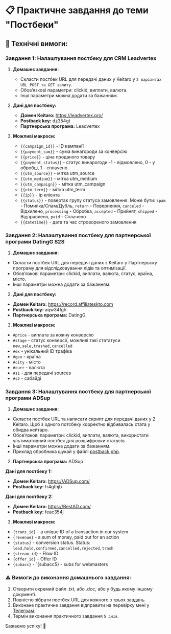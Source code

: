 # 📋 Практичне завдання до теми "Постбеки"

## 🔧 Технічні вимоги:

### Завдання 1: Налаштування постбеку для CRM Leadvertex

1. **Домашнє завдання:**
   - Скласти постбек URL для передачі даних у Keitaro у `2 варіантах URL POST та GET запиту`.
   - Обов’язкові параметри: clickid, виплати, валюта.
   - Інші параметри можна додати за бажанням.

2. **Дані для постбеку:**
   - **Домен Keitaro:** https://leadvertex.pro/
   - **Postback key:** dz354gt
   - **Партнерська програма:** Leadvertex

3. **Можливі макроси:**
   - `{{campaign_id}}` - ID кампанії
   - `{{payment_sum}}` - сума винагороди за конверсію
   - `{{price}}` - ціна проданого товару
   - `{{payment_status}}` - статус винарогоди -1 - відмовлено, 0 - у обробці, 1 - сплачено
   - `{{utm_source}}` - мітка utm_source
   - `{{utm_medium}}` - мітка utm_medium
   - `{{utm_campaign}}` - мітка utm_campaign
   - `{{utm_term}}` - мітка utm_term
   - `{{ip}}` - ip клієнта
   - `{{status}}` - повертає групу статуса замовлення. Може бути: `spam` - Помилка/Спам/Дубль, `return` - Повернення, `canceled` - Відхилено, `processing` - Обробка, `accepted` - Прийнят, `shipped` - Відправлено, `paid` - Сплачено
   - `{{datetime}}` - дата та час стровореного замовлення
   

### Завдання 2: Налаштування постбеку для партнерської програми DatingG S2S

1. **Домашнє завдання:**
- Скласти постбек URL для передачі даних з Keitaro у Партнерьску програму для відслідковування лідів та оптимізації.
- Обов’язкові параметри: clickid, виплати, валюта, статус, країна, місто.
- Інші параметри можна додати за бажанням.

2. **Дані для постбеку:**
- **Домен Keitaro:** https://record.affiliateskto.com
- **Postback key:** aqw34fgh
- **Партнерська програма:** DatingG

3. **Можливі макроси:**
- `#price` - виплата за кожну конверсію
- `#stage` - статус конверсії, можливі такі стататуси `new,sale,trashed,cancelled`
- `#ex` - унікальний ID трафіка
- `#geo` - країна
- `#city` - місто
- `#curr` - валюта
- `#s1` - для передачі sources
- `#s2` - сабайді

### Завдання 3: Налаштування постбеку для партнерської програми ADSup

1. **Домашнє завдання:**
- Скласти постбек URL та написати скрипт для передачі даних у 2 Keitaro. Щоб з одного потсбеку корректно відбивалась стата у обидва кейтаро.
- Обов’язкові параметри: clickid, виплати, валюта, використати ультимативний постбек для розшифровки статусів.
- Інші параметри можна додати за бажанням.
- Приклад обробника шукай у файлі [postback.php](https://github.com/ElonaA/practice-postback/blob/main/postback.php).

2. **Партнерська програма:** ADSup


**Дані для постбеку 1:**
- **Домен Keitaro:** https://ADSup.com/
- **Postback key:** fr4gthjb

**Дані для постбеку 2:**
- **Домен Keitaro:** https://BestAD.com/
- **Postback key:** feac354j


3. **Можливі макроси:**
- `{trans_id}` – a unique ID of a transaction in our system
- `{revenue}` - a sum of money, paid out for an action
- `{status}` - conversion status. Status: `lead,hold,confirmed,cancelled,rejected,trash`
- `{stream_id}` - Flow ID
- `{offer_id}` - Offer ID
- `{subacc}` - `{subacc5} - subs for webmasters



### ⚠️ Вимоги до виконання домашнього завдання:
1. Створити окремий файл .txt, або .doc, або у будь якому іншому документі.
2. Повністю зібрати постбек URL для кожного з трьох завдань.
3. Виконане практичне завдання відправити на перевірку мені у [Телеграм](https://t.me/ell_tech).
4. Термін виконання практичного завдання `5 днів`.

Бажаємо успіху! 🚀


